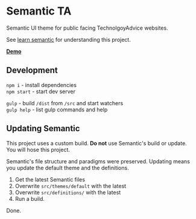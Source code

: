 Semantic TA
===========

Semantic UI theme for public facing TechnolgoyAdvice websites.

See [learn semantic](http://learnsemantic.com/) for understanding this project.

**[Demo](http://technologyadvice.github.io/semantic-ta/)**

## Development

`npm i` - install dependencies  
`npm start` - start dev server

`gulp` - build `/dist` from `/src` and start watchers  
`gulp help` - list gulp commands and help

## Updating Semantic
This project uses a custom build.  **Do not** use Semantic's build or update.
You will hose this project.

Semantic's file structure and paradigms were preserved.  Updating means you
update the default theme and the definitions.

1. Get the latest Semantic files
1. Overwrite `src/themes/default` with the latest
1. Overwrite `src/definitions/` with the latest
1. Run a build.

Done.
